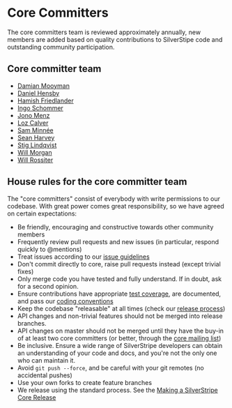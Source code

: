 # Core Committers
The core committers team is reviewed approximately annually, new members are added based on quality contributions to SilverStipe code and outstanding community participation. 

## Core committer team
* [Damian Mooyman](https://github.com/tractorcow/)
* [Daniel Hensby](https://github.com/dhensby)
* [Hamish Friedlander](https://github.com/hafriedlander)
* [Ingo Schommer](https://github.com/chillu)
* [Jono Menz](https://github.com/jonom)
* [Loz Calver](https://github.com/kinglozzer)
* [Sam Minnée](https://github.com/sminnee)
* [Sean Harvey](https://github.com/halkyon/)
* [Stig Lindqvist](https://github.com/stojg)
* [Will Morgan](https://github.com/willmorgan)
* [Will Rossiter](https://github.com/wilr/)

## House rules for the core committer team

The "core committers" consist of everybody with write permissions to our codebase.
With great power comes great responsibility, so we have agreed on certain expectations:

 * Be friendly, encouraging and constructive towards other community members
 * Frequently review pull requests and new issues (in particular, respond quickly to @mentions)
 * Treat issues according to our [issue guidelines](issues_and_bugs)
 * Don't commit directly to core, raise pull requests instead (except trivial fixes)
 * Only merge code you have tested and fully understand. If in doubt, ask for a second opinion.
 * Ensure contributions have appropriate [test coverage](../developer_guides/testing), are documented, and pass our [coding conventions](/getting_started/coding_conventions)
 * Keep the codebase "releasable" at all times (check our [release process](release_process))
 * API changes and non-trivial features should not be merged into release branches. 
 * API changes on master should not be merged until they have the buy-in of at least two core committers (or better, through the [core mailing list](https://groups.google.com/forum/#!forum/silverstripe-dev))
 * Be inclusive. Ensure a wide range of SilverStripe developers can obtain an understanding of your code and docs, and you're not the only one who can maintain it.
 * Avoid `git push --force`, and be careful with your git remotes (no accidental pushes)
 * Use your own forks to create feature branches
 * We release using the standard process. See the [Making a SilverStripe Core Release](making_a_silverstripe_core_release)

